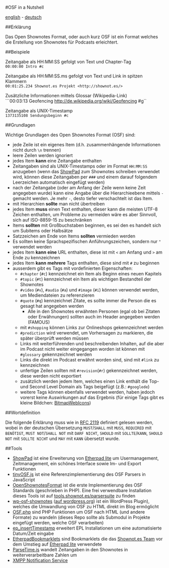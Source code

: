 #OSF in a Nutshell

[english](http://shownotes.github.io/OSF-in-a-Nutshell/OSF-in-a-Nutshell.en.html) - [deutsch](http://shownotes.github.io/OSF-in-a-Nutshell/OSF-in-a-Nutshell.de.html)

##Erklärung

Das Open Shownotes Format, oder auch kurz OSF ist ein Format welches die Erstellung von Shownotes für Podcasts erleichtert.

##Beispiele

Zeitangabe als HH:MM:SS gefolgt von Text und Chapter-Tag  
```00:00:00 Intro #c```

Zeitangabe als HH:MM:SS.ms gefolgt von Text und Link in spitzen Klammern  
```00:01:25.234 Shownot.es Projekt <http://shownot.es/>```

Zusätzliche Informationen mittels Glossar (Wikipedia-Link)  
```00:03:13 Geofencing <http://de.wikipedia.org/wiki/Geofencing> #g``

Zeitangabe als UNIX-Timestamp  
```1373135108 Sendungsbeginn #c```

##Grundlagen

Wichtige Grundlagen des Open Shownotes Format (OSF) sind:

* jede Zeile ist ein eigenes Item (d.h. zusammenhängende Informationen nicht durch ```\n``` trennen)
* leere Zeilen werden ignoriert
* jedes Item **kann** eine Zeitangabe enthalten
* Zeitangaben sind als UNIX-Timestamps oder im Format ```HH:MM:SS``` anzugeben (wenn das [ShowPad](http://pad.shownot.es/) zum Shownotes schreiben verwendet wird, können diese Zeitangaben per ```###``` und einem darauf folgendem Leerzeichen automatisch eingefügt werden)
* nach der Zeitangabe (oder am Anfang der Zeile wenn keine Zeit angegeben wurde) kann eine Angabe über die Hierarchieebene mittels ```-``` gemacht werden. Je mehr ```-```, desto tiefer verschachtelt ist das Item.
* mit Hierarchien **sollte** man nicht übertreiben
* jedes Item **muss** einen Text enthalten, dieser kann die meisten UTF-8 Zeichen enthalten, um Probleme zu vermeiden wäre es aber Sinnvoll, sich auf ISO-8859-15 zu beschränken
* Items **sollten** mit Großbuchstaben beginnen, es sei den es handelt sich um Subitems oder Halbsätze
* Satzzeichen am Ende von Items **sollten** vermieden werden
* Es sollten keine Sprachspezifischen Anführungszeichen, sondern nur ```"``` verwendet werden
* jedes Item **kann** **eine** URL enthalten, diese ist mit ```<``` am Anfang und ```>``` am Ende zu kennzeichnen
* jedes Item **kann** **mehrere** Tags enthalten, diese sind mit ```#``` zu beginnen
* ausserdem gibt es Tags mit vordefinierten Eigenschaften:
	* ```#chapter``` (```#c```) kennzeichnet ein Item als Beginn eines neuen Kapitels
	* ```#topic``` (```#t```) kennzeichnet ein Item als wichtigen Bestandteil der Shownotes
	* ```#video``` (```#v```), ```#audio``` (```#a```) und ```#image``` (```#i```) können verwendet werden, um Mediendateien zu referenzieren
	* ```#quote``` (```#q```) kennzeichnet Zitate, es sollte immer die Person die es gesagt hat angegeben werden
		* Alle in den Shownotes erwähnten Personen (egal ob bei Zitaten oder Erwähnungen) sollten auch im Header angegeben werden (FAMOUS)
	* mit ```#shopping``` können Links zur Onlineshops gekennzeichnet werden
	* ```#prediction``` wird verwendet, um Vorhersagen zu markieren, die später überprüft werden müssen
	* Links mit weiterführenden und beschreibenden Inhalten, auf die aber im Podcast nicht weiter eingegangen worden ist können mit ```#glossary``` gekennzeichnet werden
	* Links die direkt im Podcast erwähnt worden sind, sind mit ```#link``` zu kennzeichnen
	* unfertige Zeilen sollten mit ```#revision```(```#r```) gekennzeichnet werden, diese werden nicht exportiert
	* zusätzlich werden jedem Item, welches einen Link enthält die Top- und Second Level Domain als Tags beigefügt (z.B.: ```#googlede```)
	* weitere Tags können ebenfalls verwendet werden, haben jedoch vorerst keine Auswirkungen auf das Ergebnis (für einige Tags gibt es kleine Bildchen: [BitmapWebIcons](http://simonwaldherr.github.io/BitmapWebIcons/))

##Wortdefinition

Die folgende Erklärung muss wie in [RFC 2119](http://tools.ietf.org/html/rfc2119) definiert gelesen werden, wobei in der deutschen Übersetzung ```MUST```/```SHALL``` mit ```MUSS```, ```REQUIRED``` mit ```BENÖTIGT```,  ```MUST NOT```/```SHALL NOT``` mit ```DARF NICHT```, ```SHOULD``` mit ```SOLLTE```/```KANN```, ```SHOULD NOT``` mit ```SOLLTE NICHT``` und ```MAY``` mit ```KANN``` übersetzt wurde.

##Tools

* [ShowPad](https://github.com/shownotes/show-pad) ist eine Erweiterung von [Etherpad lite](https://github.com/ether/etherpad-lite) um Usermanagement, Zeitmanagement, ein schönes Interface sowie Im- und Export Funktionen
* [tinyOSF.js](https://github.com/shownotes/tinyOSF.js) ist eine Referenzimplementierung des OSF Parsers in JavaScript
* [OpenShownotesFormat](https://github.com/shownotes/OpenShownotesFormat) ist die erste Implementierung des OSF Standards (geschrieben in PHP). Eine frei verwendbare Installation dieses Tools ist auf [tools.shownot.es/parsersuite](http://tools.shownot.es/parsersuite/?configfile=shownotes) zu finden
* [wp-osf-shownotes](https://github.com/SimonWaldherr/wp-osf-shownotes) ([auf wordpress.org](http://wordpress.org/extend/plugins/shownotes/)) ist ein WordPress Plugin), welches die Umwandlung von OSF zu HTML direkt im Blog ermöglicht
* [OSF.php](https://github.com/SimonWaldherr/OSF.php) sind PHP Funktionen um OSF nach HTML (und andere Formate) zu wandeln (dieses Repo sollte als Submodul in Projekte eingefügt werden, welche OSF verarbeiten)
* [ep_insertTimestamp](https://github.com/shownotes/ep_insertTimestamp) erweitert EPL Installationen um eine automatisierte Datum/Zeit eingabe
* [EtherpadBookmarklets](https://github.com/shownotes/EtherpadBookmarklets) sind Bookmarklets die das [Shownot.es Team](http://shownot.es) vor dem Umstieg auf [Etherpad lite](https://github.com/ether/etherpad-lite) verwendete
* [ParseTime.js](https://github.com/SimonWaldherr/parseTime.js) wandelt Zeitangaben in den Shownotes in weiterverarbeitbare Zahlen um
* [XMPP Notification Service](https://github.com/Drake81/shownotes-message-service)
